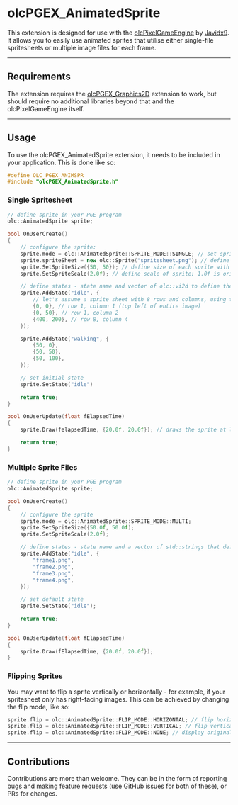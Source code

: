# olcPGEX_AnimatedSprite

This extension is designed for use with the [olcPixelGameEngine](https://github.com/OneLoneCoder/olcPixelGameEngine) by [Javidx9](https://github.com/OneLoneCoder). It allows you to easily use animated sprites that utilise either single-file spritesheets or multiple image files for each frame.

---

## Requirements

The extension requires the [olcPGEX_Graphics2D](https://github.com/OneLoneCoder/olcPixelGameEngine/blob/master/Extensions/olcPGEX_Graphics2D.h) extension to work, but should require no additional libraries beyond that and the olcPixelGameEngine itself.

---

## Usage

To use the olcPGEX_AnimatedSprite extension, it needs to be included in your application. This is done like so:

```cpp
#define OLC_PGEX_ANIMSPR
#include "olcPGEX_AnimatedSprite.h"
```

### Single Spritesheet

```cpp
// define sprite in your PGE program
olc::AnimatedSprite sprite;

bool OnUserCreate()
{
    // configure the sprite:
    sprite.mode = olc::AnimatedSprite::SPRITE_MODE::SINGLE; // set sprite to use a single spritesheet
    sprite.spriteSheet = new olc::Sprite("spritesheet.png"); // define image to use for the spritesheet
    sprite.SetSpriteSize({50, 50}); // define size of each sprite with an olc::vi2d
    sprite.SetSpriteScale(2.0f); // define scale of sprite; 1.0f is original size. Must be above 0 and defaults to 1.0f

    // define states - state name and vector of olc::vi2d to define the top-left position of each frame in the spritesheet
    sprite.AddState("idle", {
        // let's assume a sprite sheet with 8 rows and columns, using the 50x50 sprite size defined above
        {0, 0}, // row 1, column 1 (top left of entire image)
        {0, 50}, // row 1, column 2
        {400, 200}, // row 8, column 4
    });

    sprite.AddState("walking", {
        {50, 0},
        {50, 50},
        {50, 100},
    });

    // set initial state
    sprite.SetState("idle")

    return true;
}

bool OnUserUpdate(float fElapsedTime)
{
    sprite.Draw(felapsedTime, {20.0f, 20.0f}); // draws the sprite at location x:20, y:20 and animates it

    return true;
}
```

### Multiple Sprite Files

```cpp
// define sprite in your PGE program
olc::AnimatedSprite sprite;

bool OnUserCreate()
{
    // configure the sprite
    sprite.mode = olc::AnimatedSprite::SPRITE_MODE::MULTI;
    sprite.SetSpriteSize({50.0f, 50.0f);
    sprite.SetSpriteScale(2.0f);

    // define states - state name and a vector of std::strings that define the location of each image file
    sprite.AddState("idle", {
        "frame1.png",
        "frame2.png",
        "frame3.png",
        "frame4.png",
    });

    // set default state
    sprite.SetState("idle");

    return true;
}

bool OnUserUpdate(float fElapsedTime)
{
    sprite.Draw(fElapsedTime, {20.0f, 20.0f});
}
```

### Flipping Sprites

You may want to flip a sprite vertically or horizontally - for example, if your spritesheet only has right-facing images. This can be achieved by changing the flip mode, like so:

```cpp
sprite.flip = olc::AnimatedSprite::FLIP_MODE::HORIZONTAL; // flip horizontally (e.g. make right-facing image face the left)
sprite.flip = olc::AnimatedSprite::FLIP_MODE::VERTICAL; // flip vertically (e.g. make image upside down)
sprite.flip = olc::AnimatedSprite::FLIP_MODE::NONE; // display original image
```

---

## Contributions

Contributions are more than welcome. They can be in the form of reporting bugs and making feature requests (use GitHub issues for both of these), or PRs for changes.